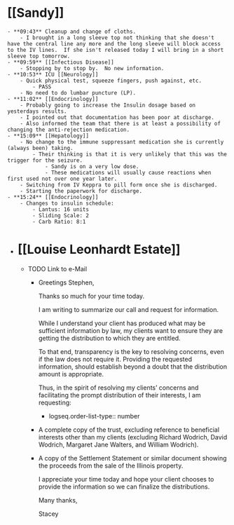 # [[Sandy]]
	- **09:43** Cleanup and change of cloths.
		- I brought in a long sleeve top not thinking that she doesn't have the central line any more and the long sleeve will block access to the IV lines.  If she isn't released today I will bring in a short sleeve top tomorrow.
	- **09:59** [[Infectious Disease]]
		- Stopping by to stop by.  No new information.
	- **10:53** ICU [[Neurology]]
		- Quick physical test, squeeze fingers, push against, etc.
			- PASS
		- No need to do lumbar puncture (LP).
	- **11:02** [[Endocrinology]]
		- Probably going to increase the Insulin dosage based on yesterdays results.
		- I pointed out that documentation has been poor at discharge.
		- Also informed the team that there is at least a possibility of changing the anti-rejection medication.
	- **15:09** [[Hepatology]]
		- No change to the immune suppressant medication she is currently (always been) taking.
			- Their thinking is that it is very unlikely that this was the trigger for the seizure.
				- Sandy is on a very low dose.
				- These medications will usually cause reactions when first used not over one year later.
		- Switching from IV Keppra to pill form once she is discharged.
		- Starting the paperwork for discharge.
	- **15:24** [[Endocrinology]]
		- Changes to insulin schedule:
			- Lantus: 16 units
			- Sliding Scale: 2
			- Carb Ratio: 8:1
- # [[Louise Leonhardt Estate]]
	- TODO Link to e-Mail
		- Greetings Stephen,
		  
		  Thanks so much for your time today.
		  
		  I am writing to summarize our call and request for information.
		  
		  While I understand your client has produced what may be sufficient information by law, my clients want to ensure they are getting the distribution to which they are entitled.
		  
		  To that end, transparency is the key to resolving concerns, even if the law does not require it. Providing the requested information, should establish beyond a doubt that the distribution amount is appropriate.
		  
		  Thus, in the spirit of resolving my clients’ concerns and facilitating the prompt distribution of their interests, I am requesting:
			- logseq.order-list-type:: number
		- A complete copy of the trust, excluding reference to beneficial interests other than my clients (excluding Richard Wodrich, David Wodrich, Margaret Jane Walters, and William Wodrich).
		- A copy of the Settlement Statement or similar document showing the proceeds from the sale of the Illinois property.
		  
		  
		  
		  I appreciate your time today and hope your client chooses to provide the information so we can finalize the distributions.
		  
		  
		  
		  Many thanks,
		  
		  Stacey